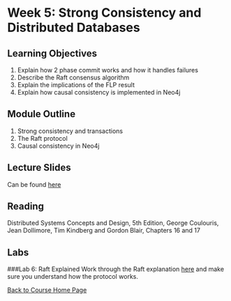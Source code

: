 # Week 5: Strong Consistency and Distributed Databases

## Learning Objectives

1. Explain how 2 phase commit works and how it handles failures
1. Describe the Raft consensus algorithm
1. Explain the implications of the FLP result
1. Explain how causal consistency is implemented in Neo4j

## Module Outline

1. Strong consistency and transactions
1. The Raft protocol
1. Causal consistency in Neo4j

## Lecture Slides
Can be found [here](https://gortonator.github.io/bsds-6650/lectures/week-5-strong-consistency/BSDS-2019-week-5.pdf)

## Reading
Distributed Systems Concepts and Design, 5th Edition, George Coulouris, Jean Dollimore, Tim Kindberg and Gordon Blair, Chapters 16 and 17

## Labs
###Lab 6: Raft Explained
Work through the Raft explanation [here](http://thesecretlivesofdata.com/raft/) and make sure you understand how the protocol works.


[Back to Course Home Page](https://gortonator.github.io/bsds-6650/)
